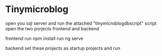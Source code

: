 # Tinymicroblog

open you sql server and run the attached "tinymicroblogdbscript" script
open the two porjects frontend and backend

frontend
run npm install
run ng serve

backend
set these projects as startup projects and run
